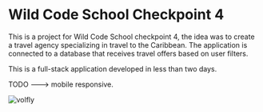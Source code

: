 <h1>Wild Code School Checkpoint 4</h1>

This is a project for Wild Code School checkpoint 4, the idea was to create a travel agency specializing in travel to the Caribbean. The application is connected to a database that receives travel offers based on user filters.

This is a full-stack application developed in less than two days.

TODO ---> mobile responsive.

![volfly](https://user-images.githubusercontent.com/93431645/216643112-0a1fd995-0abe-46c4-b3d6-8b9207c5089e.jpg)
